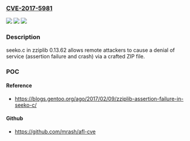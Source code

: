 ### [CVE-2017-5981](https://cve.mitre.org/cgi-bin/cvename.cgi?name=CVE-2017-5981)
![](https://img.shields.io/static/v1?label=Product&message=n%2Fa&color=blue)
![](https://img.shields.io/static/v1?label=Version&message=n%2Fa&color=blue)
![](https://img.shields.io/static/v1?label=Vulnerability&message=n%2Fa&color=brighgreen)

### Description

seeko.c in zziplib 0.13.62 allows remote attackers to cause a denial of service (assertion failure and crash) via a crafted ZIP file.

### POC

#### Reference
- https://blogs.gentoo.org/ago/2017/02/09/zziplib-assertion-failure-in-seeko-c/

#### Github
- https://github.com/mrash/afl-cve

